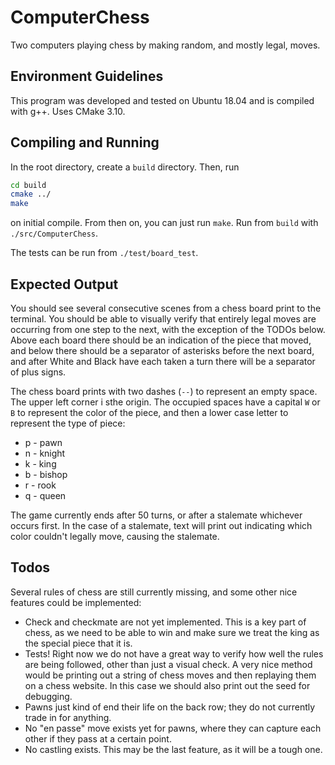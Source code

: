 # ComputerChess

Two computers playing chess by making random, and mostly legal, moves.

## Environment Guidelines

This program was developed and tested on Ubuntu 18.04 and is compiled with g++. Uses CMake 3.10.

## Compiling and Running

In the root directory, create a `build` directory. Then, run

```sh
cd build
cmake ../
make
```

on initial compile. From then on, you can just run `make`. Run from `build` with `./src/ComputerChess`.

The tests can be run from `./test/board_test`.

## Expected Output

You should see several consecutive scenes from a chess board print to the terminal. You should be able to visually verify
that entirely legal moves are occurring from one step to the next, with the exception of the TODOs below. Above each board
there should be an indication of the piece that moved, and below there should be a separator of asterisks before the next board,
and after White and Black have each taken a turn there will be a separator of plus signs.

The chess board prints with two dashes (`--`) to represent an empty space. The upper left corner i sthe origin.
The occupied spaces have a capital `W` or `B` to represent the color of the piece, and then a lower case letter
to represent the type of piece:

* p - pawn
* n - knight
* k - king
* b - bishop
* r - rook
* q - queen

The game currently ends after 50 turns, or after a stalemate whichever occurs first. In the case of a stalemate,
text will print out indicating which color couldn't legally move, causing the stalemate.

## Todos

Several rules of chess are still currently missing, and some other nice features could be implemented:

* Check and checkmate are not yet implemented. This is a key part of chess, as we need to be able to win
and make sure we treat the king as the special piece that it is.
* Tests! Right now we do not have a great way to verify how well the rules are being followed,
other than just a visual check. A very nice method would be printing out a string of chess moves
and then replaying them on a chess website. In this case we should also print out the seed for debugging.
* Pawns just kind of end their life on the back row; they do not currently trade in for anything.
* No "en passe" move exists yet for pawns, where they can capture each other if they pass at a certain point.
* No castling exists. This may be the last feature, as it will be a tough one.
